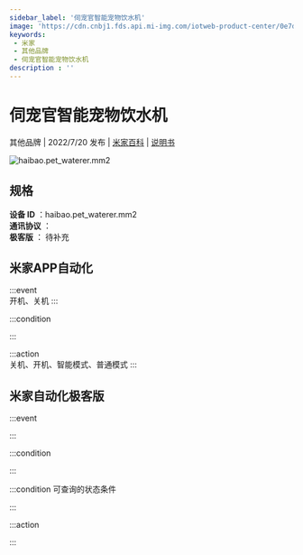 ```yaml
---
sidebar_label: '伺宠官智能宠物饮水机'
image: 'https://cdn.cnbj1.fds.api.mi-img.com/iotweb-product-center/0e7d4b483382cc9ca6f9360878b02d26_1656926178471.png?GalaxyAccessKeyId=AKVGLQWBOVIRQ3XLEW&Expires=9223372036854775807&Signature=dfniJQBw8bF2n3sz6An+euraqGQ='
keywords: 
 - 米家
 - 其他品牌
 - 伺宠官智能宠物饮水机
description : ''
---
```

# 伺宠官智能宠物饮水机

其他品牌 | 2022/7/20 发布 | [米家百科](https://home.mi.com/webapp/content/baike/product/index.html?model=haibao.pet_waterer.mm2) | [说明书](https://home.mi.com/views/introduction.html?model=haibao.pet_waterer.mm2&region=cn)

![haibao.pet_waterer.mm2](https://cdn.cnbj1.fds.api.mi-img.com/iotweb-product-center/0e7d4b483382cc9ca6f9360878b02d26_1656926178471.png?GalaxyAccessKeyId=AKVGLQWBOVIRQ3XLEW&Expires=9223372036854775807&Signature=dfniJQBw8bF2n3sz6An+euraqGQ=)

## 规格  
> 
**设备 ID** ：haibao.pet_waterer.mm2  
**通讯协议** ：  
**极客版**  ： 待补充 


## 米家APP自动化  

:::event  
开机、关机
:::

:::condition  

:::

:::action   
关机、开机、智能模式、普通模式
:::

## 米家自动化极客版  

:::event  

:::

:::condition  

:::

:::condition 可查询的状态条件  

:::

:::action  

:::

        
